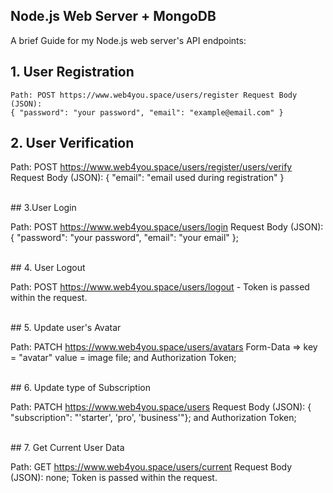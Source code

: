 ## Node.js Web Server + MongoDB

A brief Guide for my Node.js web server's API endpoints:

## 1. User Registration

``
Path: POST https://www.web4you.space/users/register Request Body (JSON): ``
<br>``
{ "password": "your password", "email": "example@email.com" } 
``
<br>
## 2. User Verification

Path: POST https://www.web4you.space/users/register/users/verify Request Body
(JSON): { "email": "email used during registration" }

<br>
## 3.User Login

Path: POST https://www.web4you.space/users/login Request Body (JSON): {
"password": "your password", "email": "your email" };

<br>
## 4. User Logout

Path: POST https://www.web4you.space/users/logout - Token is passed within the
request.

<br>
## 5. Update user's Avatar

Path: PATCH https://www.web4you.space/users/avatars Form-Data => key = "avatar"
value = image file; and Authorization Token;

<br>
## 6. Update type of Subscription

Path: PATCH https://www.web4you.space/users Request Body (JSON): {
"subscription": "'starter', 'pro', 'business'"}; and Authorization Token;

<br>
## 7. Get Current User Data

Path: GET https://www.web4you.space/users/current Request Body (JSON): none;
Token is passed within the request.
